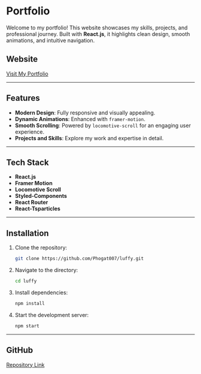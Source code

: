 
# Portfolio

Welcome to my portfolio! This website showcases my skills, projects, and professional journey. Built with **React.js**, it highlights clean design, smooth animations, and intuitive navigation.

## Website
[Visit My Portfolio](https://mohit.flux8labs.com)

---

## Features

- **Modern Design**: Fully responsive and visually appealing.
- **Dynamic Animations**: Enhanced with `framer-motion`.
- **Smooth Scrolling**: Powered by `locomotive-scroll` for an engaging user experience.
- **Projects and Skills**: Explore my work and expertise in detail.

---

## Tech Stack

- **React.js**
- **Framer Motion**
- **Locomotive Scroll**
- **Styled-Components**
- **React Router**
- **React-Tsparticles**

---

## Installation

1. Clone the repository:
   ```bash
   git clone https://github.com/Phogat007/luffy.git
   ```
2. Navigate to the directory:
   ```bash
   cd luffy
   ```
3. Install dependencies:
   ```bash
   npm install
   ```
4. Start the development server:
   ```bash
   npm start
   ```

---

## GitHub

[Repository Link](https://github.com/Phogat007/luffy)
```

